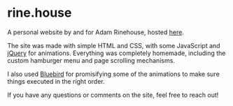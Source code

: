 # rine.house

A personal website by and for Adam Rinehouse, hosted [here](http://rine.house).

The site was made with simple HTML and CSS, with some JavaScript and [jQuery](https://jquery.com/) for animations. Everything was completely homemade, including the custom hamburger menu and page scrolling mechanisms.

I also used [Bluebird](https://github.com/petkaantonov/bluebird/) for promisifying some of the animations to make sure things executed in the right order.

If you have any questions or comments on the site, feel free to reach out!
